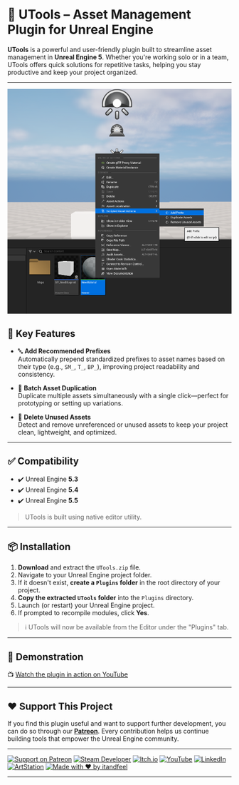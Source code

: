 # 🧰 UTools – Asset Management Plugin for Unreal Engine

**UTools** is a powerful and user-friendly plugin built to streamline asset management in **Unreal Engine 5**. Whether you're working solo or in a team, UTools offers quick solutions for repetitive tasks, helping you stay productive and keep your project organized.

---

![UTools by itandfeel](./utools.png)

## 🚀 Key Features

- 🔤 **Add Recommended Prefixes**  
  Automatically prepend standardized prefixes to asset names based on their type (e.g., `SM_`, `T_`, `BP_`), improving project readability and consistency.

- 🧱 **Batch Asset Duplication**  
  Duplicate multiple assets simultaneously with a single click—perfect for prototyping or setting up variations.

- 🧹 **Delete Unused Assets**  
  Detect and remove unreferenced or unused assets to keep your project clean, lightweight, and optimized.

---

## ✅ Compatibility

- ✔️ Unreal Engine **5.3**
- ✔️ Unreal Engine **5.4**
- ✔️ Unreal Engine **5.5**

> UTools is built using native editor utility.

---

## 📦 Installation

1. **Download** and extract the `UTools.zip` file.
2. Navigate to your Unreal Engine project folder.
3. If it doesn't exist, **create a `Plugins` folder** in the root directory of your project.
4. **Copy the extracted `UTools` folder** into the `Plugins` directory.
5. Launch (or restart) your Unreal Engine project.
6. If prompted to recompile modules, click **Yes**.

> ℹ️ UTools will now be available from the Editor under the "Plugins" tab.

---

## 🎥 Demonstration

📺 [Watch the plugin in action on YouTube](https://www.youtube.com/watch?v=kdtswH21J70)

---

## ❤️ Support This Project

If you find this plugin useful and want to support further development, you can do so through our [**Patreon**](https://www.patreon.com/itandfeel). Every contribution helps us continue building tools that empower the Unreal Engine community.

---

[![Support on Patreon](https://img.shields.io/badge/Support%20on-Patreon-F96854?style=for-the-badge&logo=patreon&logoColor=white)](https://www.patreon.com/itandfeel)
[![Steam Developer](https://img.shields.io/badge/Follow%20us%20on-Steam-171a21?style=for-the-badge&logo=steam&logoColor=white)](https://store.steampowered.com/developer/itandfeel)
[![Itch.io](https://img.shields.io/badge/Games%20on-Itch.io-fa5c5c?style=for-the-badge&logo=itch.io&logoColor=white)](https://itandfeel.itch.io/)
[![YouTube](https://img.shields.io/badge/Follow%20us%20on-YouTube-FF0000?style=for-the-badge&logo=youtube&logoColor=white)](https://www.youtube.com/@itandfeel)
[![LinkedIn](https://img.shields.io/badge/Connect-LinkedIn-0A66C2?style=for-the-badge&logo=linkedin&logoColor=white)](https://www.linkedin.com/in/develop3r)
[![ArtStation](https://img.shields.io/badge/Portfolio-ArtStation-13AFF0?style=for-the-badge&logo=artstation&logoColor=white)](https://itandfeel.artstation.com/)
[![Made with ❤️ by itandfeel](https://img.shields.io/badge/Made%20with%20%E2%9D%A4%EF%B8%8F-by%20itandfeel-ff69b4?style=for-the-badge)](https://www.itandfeel.com)

---
